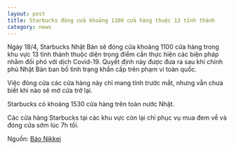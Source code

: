 ```yaml
---
layout: post
title: Starbucks đóng cửa khoảng 1100 cửa hàng thuộc 13 tỉnh thành
category: news
---
```

Ngày 18/4, Starbucks Nhật Bản sẽ đóng cửa khoảng 1100 cửa hàng trong khu vực 13 tỉnh thành thuộc diện trọng điểm cần thực hiện các biện pháp nhằm đối phó với dịch Covid-19. Quyết định này được đưa ra sau khi chính phủ Nhật Bản ban bố tình trạng khẩn cấp trên phạm vi toàn quốc.

Việc đóng cửa các cửa hàng này chỉ mang tính trước mắt, nhưng vẫn chưa biết khi nào sẽ mở cửa trở lại.

Starbucks có khoảng 1530 cửa hàng trên toàn nước Nhật.

Các cửa hàng Starbucks tại các khu vực còn lại chỉ phục vụ mua đem về và đóng cửa sớm lúc 7h tối.

Nguồn: [Báo Nikkei](https://www.nikkei.com/article/DGXMZO58230980Y0A410C2HE6A00/)